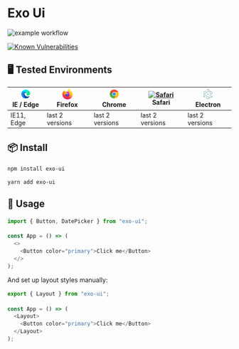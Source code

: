 # Exo Ui

![example workflow](https://github.com/cyber-netics/MyTestApp/actions/workflows/main.yml/badge.svg)

[![Known Vulnerabilities](https://snyk.io/test/github/cyber-netics/MyTestApp/badge.svg)](https://snyk.io/test/github/cyber-netics/MyTestApp)

## 🖥 Tested Environments

| [<img src="https://raw.githubusercontent.com/cyber-netics/MyTestApp/main/assets/edge.png" alt="IE / Edge" width="24px" height="24px" />](http://godban.github.io/browsers-support-badges/)<br>IE / Edge | [<img src="https://raw.githubusercontent.com/cyber-netics/MyTestApp/main/assets/firefox.png" alt="Firefox" width="24px" height="24px" />](http://godban.github.io/browsers-support-badges/)<br>Firefox | [<img src="https://raw.githubusercontent.com/cyber-netics/MyTestApp/main/assets/chrome.png" alt="Chrome" width="24px" height="24px" />](http://godban.github.io/browsers-support-badges/)<br>Chrome | [<img src="https://raw.githubusercontent.com/alrra/browser-logos/master/src/safari/safari_48x48.png" alt="Safari" width="24px" height="24px" />](http://godban.github.io/browsers-support-badges/)<br>Safari | [<img src="https://raw.githubusercontent.com/cyber-netics/MyTestApp/main/assets/electron.png" alt="Electron" width="24px" height="24px" />](http://godban.github.io/browsers-support-badges/)<br>Electron |
| ------------------------------------------------------------------------------------------------------------------------------------------------------------------------------------------------------- | ------------------------------------------------------------------------------------------------------------------------------------------------------------------------------------------------------ | --------------------------------------------------------------------------------------------------------------------------------------------------------------------------------------------------- | ------------------------------------------------------------------------------------------------------------------------------------------------------------------------------------------------------------ | --------------------------------------------------------------------------------------------------------------------------------------------------------------------------------------------------------- |
| IE11, Edge                                                                                                                                                                                              | last 2 versions                                                                                                                                                                                        | last 2 versions                                                                                                                                                                                     | last 2 versions                                                                                                                                                                                              | last 2 versions                                                                                                                                                                                           |

## 📦 Install

```
npm install exo-ui
```

```
yarn add exo-ui
```

## 🔨 Usage

```js
import { Button, DatePicker } from "exo-ui";

const App = () => (
  <>
    <Button color="primary">Click me</Button>
  </>
);
```
And set up layout styles manually:

```js
export { Layout } from "exo-ui";

const App = () => (
  <Layout>
    <Button color="primary">Click me</Button>
  </Layout>
);
```

